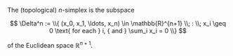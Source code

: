 The (topological) $n$-simplex is the subspace 

$$
\Delta^n := \\{ (x_0, x_1, \ldots, x_n) \in \mathbb{R}^{n+1} \\; : \\; x_i \geq 0 \text{ for each } i, { and } \sum_i x_i = 0 \\}
$$

of the Euclidean space $\mathbb{R}^{n+1}$.
